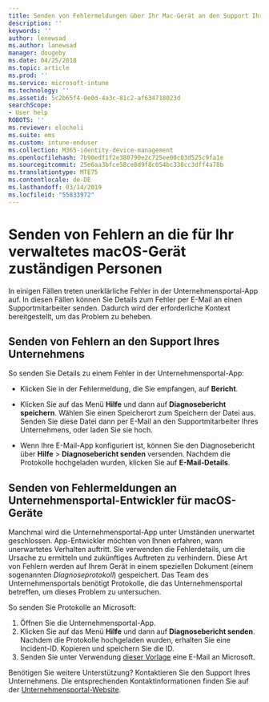 ```yaml
---
title: Senden von Fehlermeldungen über Ihr Mac-Gerät an den Support Ihres Unternehmens | Microsoft-Dokumentation
description: ''
keywords: ''
author: lenewsad
ms.author: lanewsad
manager: dougeby
ms.date: 04/25/2018
ms.topic: article
ms.prod: ''
ms.service: microsoft-intune
ms.technology: ''
ms.assetid: 5c2b65f4-0e0d-4a3c-81c2-af634718023d
searchScope:
- User help
ROBOTS: ''
ms.reviewer: elocholi
ms.suite: ems
ms.custom: intune-enduser
ms.collection: M365-identity-device-management
ms.openlocfilehash: 7b90edf1f2e380790e2c725ee00c03d525c9fa1e
ms.sourcegitcommit: 25e6aa3bfce58ce8d9f8c054bc338cc3dff4a78b
ms.translationtype: MTE75
ms.contentlocale: de-DE
ms.lasthandoff: 03/14/2019
ms.locfileid: "55833972"
---
```

# <a name="submit-errors-to-the-right-people-for-your-managed-macos-device"></a>Senden von Fehlern an die für Ihr verwaltetes macOS-Gerät zuständigen Personen

In einigen Fällen treten unerklärliche Fehler in der Unternehmensportal-App auf. In diesen Fällen können Sie Details zum Fehler per E-Mail an einen Supportmitarbeiter senden. Dadurch wird der erforderliche Kontext bereitgestellt, um das Problem zu beheben.

## <a name="send-errors-to-your-company-support"></a>Senden von Fehlern an den Support Ihres Unternehmens

So senden Sie Details zu einem Fehler in der Unternehmensportal-App:

-   Klicken Sie in der Fehlermeldung, die Sie empfangen, auf **Bericht**.

-   Klicken Sie auf das Menü **Hilfe** und dann auf **Diagnosebericht speichern**. Wählen Sie einen Speicherort zum Speichern der Datei aus. Senden Sie diese Datei dann per E-Mail an den Supportmitarbeiter Ihres Unternehmens, oder laden Sie sie hoch.

-   Wenn Ihre E-Mail-App konfiguriert ist, können Sie den Diagnosebericht über **Hilfe** > **Diagnosebericht senden** versenden. Nachdem die Protokolle hochgeladen wurden, klicken Sie auf **E-Mail-Details**.

## <a name="send-errors-to-the-company-portal-developers-for-macos-devices"></a>Senden von Fehlermeldungen an Unternehmensportal-Entwickler für macOS-Geräte

Manchmal wird die Unternehmensportal-App unter Umständen unerwartet geschlossen. App-Entwickler möchten von Ihnen erfahren, wann unerwartetes Verhalten auftritt. Sie verwenden die Fehlerdetails, um die Ursache zu ermitteln und zukünftiges Auftreten zu verhindern. Diese Art von Fehlern werden auf Ihrem Gerät in einem speziellen Dokument (einem sogenannten _Diagnoseprotokoll_) gespeichert. Das Team des Unternehmensportals benötigt Protokolle, die das Unternehmensportal betreffen, um dieses Problem zu untersuchen.

So senden Sie Protokolle an Microsoft:

1.  Öffnen Sie die Unternehmensportal-App.
2.  Klicken Sie auf das Menü **Hilfe** und dann auf **Diagnosebericht senden**.  Nachdem die Protokolle hochgeladen wurden, erhalten Sie eine Incident-ID. Kopieren und speichern Sie die ID.
3.  Senden Sie unter Verwendung <a href="mailto:IntuneCPiOSfeedback@microsoft.com?subject=My Company Portal App Closed Unexpectedly&body=Paste your incident ID and describe the incident here.">dieser Vorlage</a> eine E-Mail an Microsoft.

Benötigen Sie weitere Unterstützung? Kontaktieren Sie den Support Ihres Unternehmens. Die entsprechenden Kontaktinformationen finden Sie auf der [Unternehmensportal-Website](https://go.microsoft.com/fwlink/?linkid=2010980).
